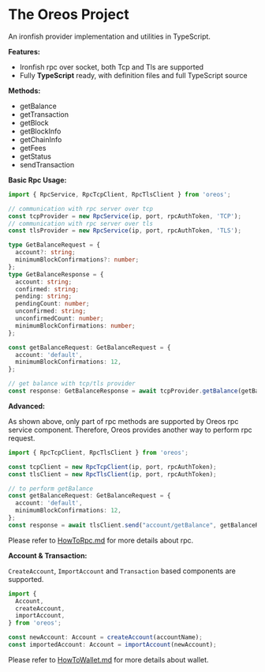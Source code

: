 The Oreos Project
==================

An ironfish provider implementation and utilities in TypeScript.

**Features:**

- Ironfish rpc over socket, both Tcp and Tls are supported
- Fully **TypeScript** ready, with definition files and full TypeScript source

**Methods:**

- getBalance
- getTransaction
- getBlock
- getBlockInfo
- getChainInfo
- getFees
- getStatus
- sendTransaction

**Basic Rpc Usage:**

```typescript
import { RpcService, RpcTcpClient, RpcTlsClient } from 'oreos';

// communication with rpc server over tcp
const tcpProvider = new RpcService(ip, port, rpcAuthToken, 'TCP');
// communication with rpc server over tls
const tlsProvider = new RpcService(ip, port, rpcAuthToken, 'TLS');

type GetBalanceRequest = {
  account?: string;
  minimumBlockConfirmations?: number;
};
type GetBalanceResponse = {
  account: string;
  confirmed: string;
  pending: string;
  pendingCount: number;
  unconfirmed: string;
  unconfirmedCount: number;
  minimumBlockConfirmations: number;
};

const getBalanceRequest: GetBalanceRequest = {
  account: 'default',
  minimumBlockConfirmations: 12,
};

// get balance with tcp/tls provider
const response: GetBalanceResponse = await tcpProvider.getBalance(getBalanceRequest);
```

**Advanced:**

As shown above, only part of rpc methods are supported by Oreos rpc service component. Therefore, Oreos provides another way to perform rpc request.

```typescript
import { RpcTcpClient, RpcTlsClient } from 'oreos';

const tcpClient = new RpcTcpClient(ip, port, rpcAuthToken);
const tlsClient = new RpcTlsClient(ip, port, rpcAuthToken);

// to perform getBalance
const getBalanceRequest: GetBalanceRequest = {
  account: 'default',
  minimumBlockConfirmations: 12,
};
const response = await tlsClient.send("account/getBalance", getBalanceRequest);
```

Please refer to [HowToRpc.md](/docs/HowToRpc.md) for more details about rpc.

**Account & Transaction:**

`CreateAccount`, `ImportAccount` and `Transaction` based components are supported.

```typescript
import {
  Account,
  createAccount,
  importAccount,
} from 'oreos';

const newAccount: Account = createAccount(accountName);
const importedAccount: Account = importAccount(newAccount);
```

Please refer to [HowToWallet.md](/docs/HowToWallet.md) for more details about wallet.
